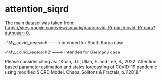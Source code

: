 # attention_siqrd


The main dataset was taken from: https://sites.google.com/view/snuaric/data/covid-19-data/covid-19-data?authuser=0.



-'My_covid_research'---> intended for South Korea case


-'My_covid_research2'---> intended for Germany case



Please consider citing as: "Khan, J.I., Ullah, F. and Lee, S., 2022. Attention based parameter estimation and states forecasting of COVID-19 pandemic using modified SIQRD Model. Chaos, Solitons & Fractals, p.112818."
